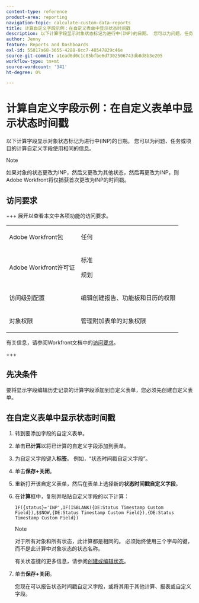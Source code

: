```yaml
---
content-type: reference
product-area: reporting
navigation-topic: calculate-custom-data-reports
title: 计算自定义字段示例：在自定义表单中显示状态时间戳
description: 以下计算字段显示对象状态标记为进行中(INP)的日期。 您可以为问题、任务或项目的计算自定义字段使用相同的信息。
author: Jenny
feature: Reports and Dashboards
exl-id: 55817a68-3655-4288-8cc7-48547829c46e
source-git-commit: a1ead6d0c1c85bfbe6d7302506743db8d8b3e205
workflow-type: tm+mt
source-wordcount: '341'
ht-degree: 0%

---
```


# 计算自定义字段示例：在自定义表单中显示状态时间戳

以下计算字段显示对象状态标记为进行中(INP)的日期。 您可以为问题、任务或项目的计算自定义字段使用相同的信息。

>[!NOTE]
>
>如果对象的状态更改为INP，然后又更改为其他状态，然后再更改为INP，则Adobe Workfront将仅捕获首次更改为INP的时间戳。

## 访问要求

+++ 展开以查看本文中各项功能的访问要求。

<table style="table-layout:auto"> 
 <col> 
 <col> 
 <tbody> 
  <tr> 
   <td> <p>Adobe Workfront包</p> </td> 
   <td><p>任何</p></td> 
  </tr> 
  <tr> 
   <td> <p>Adobe Workfront许可证</p> </td> 
   <td>
      <p>标准</p>
      <p>规划</p></td>
  </tr> 
  <tr> 
   <td><p>访问级别配置</p></td> 
   <td> <p>编辑创建报告、功能板和日历的权限</p> </td> 
  </tr> 
  <tr> 
   <td> <p>对象权限</p> </td> 
   <td> <p>管理附加表单的对象权限</p></td> 
  </tr> 
 </tbody> 
</table>

有关信息，请参阅Workfront文档中的[访问要求](/help/quicksilver/administration-and-setup/add-users/access-levels-and-object-permissions/access-level-requirements-in-documentation.md)。

+++

## 先决条件

要将显示字段编辑历史记录的计算字段添加到自定义表单，您必须先创建自定义表单。

## 在自定义表单中显示状态时间戳

1. 转到要添加字段的自定义表单。
1. 单击&#x200B;**已计算**&#x200B;以将已计算的自定义字段添加到表单。
1. 为自定义字段键入&#x200B;**标签**。 例如，“状态时间戳自定义字段”。
1. 单击&#x200B;**保存+关闭**。
1. 重新打开该自定义表单，然后在表单上选择新的&#x200B;**状态时间戳自定义字段**。
1. 在&#x200B;**计算**&#x200B;框中，复制并粘贴自定义字段的以下计算：

   ```
   IF({status}='INP',IF(ISBLANK({DE:Status Timestamp Custom Field}),$$NOW,{DE:Status Timestamp Custom Field}),{DE:Status Timestamp Custom Field})  
   ```

   >[!NOTE]
   >
   >对于所有对象和所有状态，此计算都是相同的。 必须始终使用三个字母的键，而不是此计算中对象状态的状态名称。
   >
   >有关状态键的更多信息，请参阅[创建或编辑状态](../../../administration-and-setup/customize-workfront/creating-custom-status-and-priority-labels/create-or-edit-a-status.md)。

1. 单击&#x200B;**保存+关闭**。

   您现在可以报告状态时间戳自定义字段，或将其用于其他计算、报表或自定义字段。
